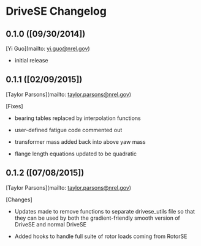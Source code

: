 # DriveSE Changelog

## 0.1.0 ([09/30/2014])

[Yi Guo](mailto: yi.guo@nrel.gov)

- initial release

## 0.1.1 ([02/09/2015])

[Taylor Parsons](mailto: taylor.parsons@nrel.gov)

[Fixes]

- bearing tables replaced by interpolation functions

- user-defined fatigue code commented out

- transformer mass added back into above yaw mass

- flange length equations updated to be quadratic

## 0.1.2 ([07/08/2015])

[Taylor Parsons](mailto: taylor.parsons@nrel.gov)

[Changes]

- Updates made to remove functions to separate drivese_utils file so that they can be used by both the gradient-friendly smooth version of DriveSE and normal DriveSE

- Added hooks to handle full suite of rotor loads coming from RotorSE

